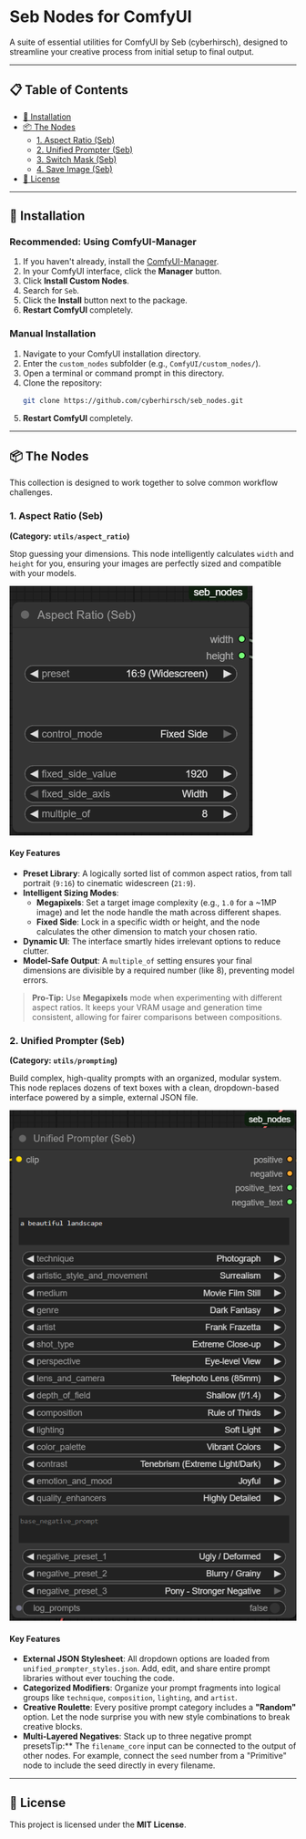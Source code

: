 # Seb Nodes for ComfyUI

A suite of essential utilities for ComfyUI by Seb (cyberhirsch), designed to streamline your creative process from initial setup to final output.

---

## 📋 Table of Contents

- [🚀 Installation](#-installation)
- [📦 The Nodes](#-the-nodes)
  - [1. Aspect Ratio (Seb)](#1-aspect-ratio-seb)
  - [2. Unified Prompter (Seb)](#2-unified-prompter-seb)
  - [3. Switch Mask (Seb)](#3-switch-mask-seb)
  - [4. Save Image (Seb)](#4-save-image-seb)
- [📄 License](#-license)

---

## 🚀 Installation

### Recommended: Using ComfyUI-Manager

1.  If you haven't already, install the [ComfyUI-Manager](https://github.com/ltdrdata/ComfyUI-Manager).
2.  In your ComfyUI interface, click the **Manager** button.
3.  Click **Install Custom Nodes**.
4.  Search for `Seb`.
5.  Click the **Install** button next to the package.
6.  **Restart ComfyUI** completely.

### Manual Installation

1.  Navigate to your ComfyUI installation directory.
2.  Enter the `custom_nodes` subfolder (e.g., `ComfyUI/custom_nodes/`).
3.  Open a terminal or command prompt in this directory.
4.  Clone the repository:
    ```bash
    git clone https://github.com/cyberhirsch/seb_nodes.git
    ```
5.  **Restart ComfyUI** completely.

---

## 📦 The Nodes

This collection is designed to work together to solve common workflow challenges.

### 1. Aspect Ratio (Seb)

**(Category: `utils/aspect_ratio`)**

Stop guessing your dimensions. This node intelligently calculates `width` and `height` for you, ensuring your images are perfectly sized and compatible with your models.

<img src="screenshots/Aspect%20Ratio.png" alt="Screenshot of the Aspect Ratio (Seb) node" width="427">

#### Key Features

*   **Preset Library**: A logically sorted list of common aspect ratios, from tall portrait (`9:16`) to cinematic widescreen (`21:9`).
*   **Intelligent Sizing Modes**:
    *   **Megapixels**: Set a target image complexity (e.g., `1.0` for a ~1MP image) and let the node handle the math across different shapes.
    *   **Fixed Side**: Lock in a specific width or height, and the node calculates the other dimension to match your chosen ratio.
*   **Dynamic UI**: The interface smartly hides irrelevant options to reduce clutter.
*   **Model-Safe Output**: A `multiple_of` setting ensures your final dimensions are divisible by a required number (like 8), preventing model errors.

> **Pro-Tip:** Use **Megapixels** mode when experimenting with different aspect ratios. It keeps your VRAM usage and generation time consistent, allowing for fairer comparisons between compositions.

### 2. Unified Prompter (Seb)

**(Category: `utils/prompting`)**

Build complex, high-quality prompts with an organized, modular system. This node replaces dozens of text boxes with a clean, dropdown-based interface powered by a simple, external JSON file.

<img src="screenshots/Unified%20Prompter.png" alt="Screenshot of the Unified Prompter (Seb) node" width="591">

#### Key Features

*   **External JSON Stylesheet**: All dropdown options are loaded from `unified_prompter_styles.json`. Add, edit, and share entire prompt libraries without ever touching the code.
*   **Categorized Modifiers**: Organize your prompt fragments into logical groups like `technique`, `composition`, `lighting`, and `artist`.
*   **Creative Roulette**: Every positive prompt category includes a **"Random"** option. Let the node surprise you with new style combinations to break creative blocks.
*   **Multi-Layered Negatives**: Stack up to three negative prompt presetsTip:** The `filename_core` input can be connected to the output of other nodes. For example, connect the `seed` number from a "Primitive" node to include the seed directly in every filename.

---

## 📄 License

This project is licensed under the **MIT License**.
